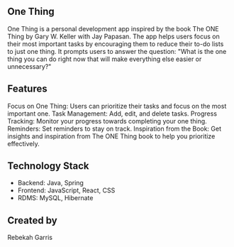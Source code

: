 One Thing
----------------------
One Thing is a personal development app inspired by the book The ONE Thing by Gary W. Keller with Jay Papasan. The app helps users focus on their most important tasks by encouraging them to reduce their to-do lists to just one thing. It prompts users to answer the question: "What is the one thing you can do right now that will make everything else easier or unnecessary?"

Features
----------------------
Focus on One Thing: Users can prioritize their tasks and focus on the most important one.
Task Management: Add, edit, and delete tasks.
Progress Tracking: Monitor your progress towards completing your one thing.
Reminders: Set reminders to stay on track.
Inspiration from the Book: Get insights and inspiration from The ONE Thing book to help you prioritize effectively.

Technology Stack
----------------------
* Backend: Java, Spring
* Frontend: JavaScript, React, CSS
* RDMS: MySQL, Hibernate


Created by
----------------------
Rebekah Garris
